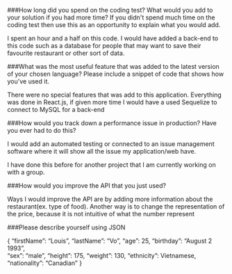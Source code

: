 
###How long did you spend on the coding test? What would you add to your solution if you had more time? If you didn't spend much time on the coding test then use this as an opportunity to explain what you would add.

I spent an hour and a half on this code.
I would have added a back-end to this code such as a database for people that may want to save their favourite restaurant or other sort of data.


###What was the most useful feature that was added to the latest version of your chosen language? Please include a snippet of code that shows how you've used it.

There were no special features that was add to this application. Everything was done in React.js, if given more time I would have a used Sequelize to connect to MySQL for a back-end

###How would you track down a performance issue in production? Have you ever had to do this?

I would add an automated testing or connected to an issue management software where it will show all the issue my application/web have. 

I have done this before for another project that I am currently working on with a group.

###How would you improve the API that you just used?

Ways I would improve the API are by adding more information about the restaurant(ex. type of food). Another way is to change the representation of the price, because it is not intuitive of what the number represent

###Please describe yourself using JSON

{
	“firstName”:  “Louis”,
	“lastName”:  “Vo”,
	“age”:  25,
	“birthday”: “August 2 1993”,  
	“sex”:  “male”,
	“height”:  175,
	“weight”:  130,
	“ethnicity”:  Vietnamese,
	“nationality”:  “Canadian”
}